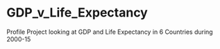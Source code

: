 # GDP_v_Life_Expectancy
 Profile Project looking at GDP and Life Expectancy in 6 Countries during 2000-15
